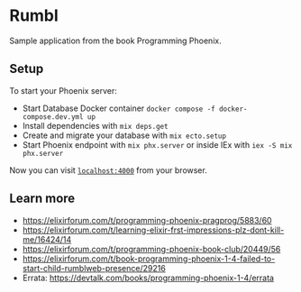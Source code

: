 # Rumbl

Sample application from the book Programming Phoenix.

## Setup

To start your Phoenix server:

* Start Database Docker container  `docker compose -f docker-compose.dev.yml up`
* Install dependencies with `mix deps.get`
* Create and migrate your database with `mix ecto.setup`
* Start Phoenix endpoint with `mix phx.server` or inside IEx with `iex -S mix phx.server`

Now you can visit [`localhost:4000`](http://localhost:4000) from your browser.

## Learn more

- https://elixirforum.com/t/programming-phoenix-pragprog/5883/60
- https://elixirforum.com/t/learning-elixir-frst-impressions-plz-dont-kill-me/16424/14
- https://elixirforum.com/t/programming-phoenix-book-club/20449/56
- https://elixirforum.com/t/book-programming-phoenix-1-4-failed-to-start-child-rumblweb-presence/29216
- Errata: https://devtalk.com/books/programming-phoenix-1-4/errata
